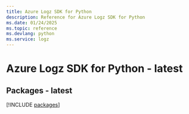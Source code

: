 ```yaml
---
title: Azure Logz SDK for Python
description: Reference for Azure Logz SDK for Python
ms.date: 01/24/2025
ms.topic: reference
ms.devlang: python
ms.service: logz
---
```

# Azure Logz SDK for Python - latest
## Packages - latest
[!INCLUDE [packages](logz-index.md)]